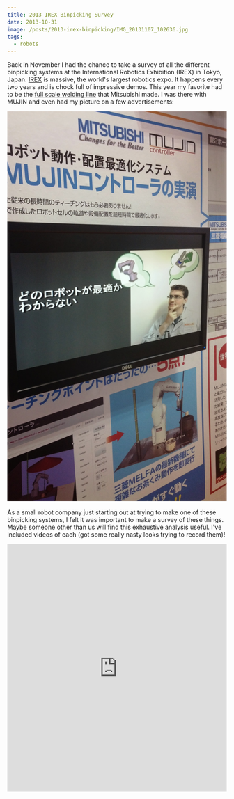 ```yaml
---
title: 2013 IREX Binpicking Survey
date: 2013-10-31
image: /posts/2013-irex-binpicking/IMG_20131107_102636.jpg
tags:
  - robots
---
```


Back in November I had the chance to take a survey of all the different binpicking systems at the International Robotics Exhibition (IREX) in Tokyo, Japan. [IREX](http://www.nikkan.co.jp/eve/irex/english/) is massive, the world's largest robotics expo. It happens every two years and is chock full of impressive demos. This year my favorite had to be the [full scale welding line](http://youtu.be/QR4lG98Ehng) that Mitsubishi made. I was there with MUJIN and even had my picture on a few advertisements:

![](/posts/2013-irex-binpicking/IMG_20131107_102636.jpg)

As a small robot company just starting out at trying to make one of these binpicking systems, I felt it was important to make a survey of these things. Maybe someone other than us will find this exhaustive analysis useful. I've included videos of each (got some really nasty looks trying to record them)!

<iframe style="height: 569px; width: 100%;" src="https://docs.google.com/presentation/d/1UHa4pqw1bnrdN5l-d-cL84rmfrxs0kg98q3t2X60boA/embed?start=false&loop=false&delayms=3000" frameborder="0" allowfullscreen="true" mozallowfullscreen="true" webkitallowfullscreen="true"></iframe>
